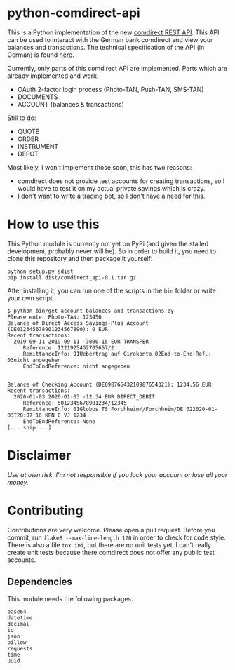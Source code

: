 # python-comdirect-api

This is a Python implementation of the new [comdirect REST API](https://www.comdirect.de/cms/kontakt-zugaenge-api.html). This API can be used to interact with the German bank comdirect and view your balances and transactions. The technical specification of the API (in German) is found [here](https://kunde.comdirect.de/cms/media/comdirect_REST_API_Dokumentation.pdf).

Currently, only parts of this comdirect API are implemented.
Parts which are already implemented and work:

- OAuth 2-factor login process (Photo-TAN, Push-TAN, SMS-TAN)
- DOCUMENTS 
- ACCOUNT (balances & transactions)

Still to do:

- QUOTE
- ORDER
- INSTRUMENT
- DEPOT

Most likely, I won't implement those soon, this has two reasons:

- comdirect does not provide test accounts for creating transactions, so I would have to test it on my actual private savings which is crazy.
- I don't want to write a trading bot, so I don't have a need for this.



# How to use this

This Python module is currently not yet on PyPi (and given the stalled development, probably never will be).
So in order to build it, you need to clone this repository and then package it yourself:

```
python setup.py sdist
pip install dist/comdirect_api-0.1.tar.gz
```

After installing it, you can run one of the scripts in the ```bin``` folder or write your own script.

```
$ python bin/get_account_balances_and_transactions.py 
Please enter Photo-TAN: 123456
Balance of Direct Access Savings-Plus Account (DE012345678901234567890): 0 EUR
Recent transactions:
  2019-09-11 2019-09-11 -3000.15 EUR TRANSFER
     Reference: I2219254G2705657/2
     RemittanceInfo: 01Uebertrag auf Girokonto 02End-to-End-Ref.: 03nicht angegeben 
     EndToEndReference: nicht angegeben


Balance of Checking Account (DE09876543210987654321): 1234.56 EUR
Recent transactions:
  2020-01-03 2020-01-03 -12.34 EUR DIRECT_DEBIT
     Reference: 5012345678901234/12345
     RemittanceInfo: 01Globus TS Forchheim//Forchheim/DE 022020-01-03T20:07:16 KFN 0 VJ 1234
     EndToEndReference: None
[... snip ...]
```

# Disclaimer

*Use at own risk. I'm not responsible if you lock your account or lose all your money.*


# Contributing

Contributions are very welcome. Please open a pull request.
Before you commit, run ```flake8 --max-line-length 120``` in order to check for code style.
There is also a file ```tox.ini```, but there are no unit tests yet.
I can't really create unit tests because there comdirect does not offer any public test accounts.

## Dependencies 

This module needs the following packages. 

```
base64
datetime
decimal
io
json
pillow
requests
time
uuid
```
